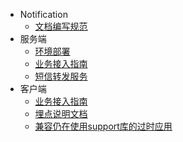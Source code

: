 - Notification
  - [文档编写规范](./workflow.md)
- 服务端
  - [环境部署](./server/deploy.md)
  - [业务接入指南](./server/biz-intergration.md)
  - [短信转发服务](./server/messenger.md)
- 客户端
  - [业务接入指南](./client/cuge-android-sdk.md)
  - [埋点说明文档](./client/tracker.md)
  - [兼容仍在使用support库的过时应用](./client/support-compatible.md)
